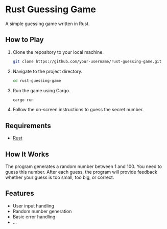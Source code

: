 # Rust Guessing Game

A simple guessing game written in Rust.

## How to Play

1. Clone the repository to your local machine.

    ```bash
    git clone https://github.com/your-username/rust-guessing-game.git
    ```

2. Navigate to the project directory.

    ```bash
    cd rust-guessing-game
    ```

3. Run the game using Cargo.

    ```bash
    cargo run
    ```

4. Follow the on-screen instructions to guess the secret number.

## Requirements

- [Rust](https://www.rust-lang.org/learn/get-started)

## How It Works

The program generates a random number between 1 and 100. You need to guess this number. After each guess, the program will provide feedback whether your guess is too small, too big, or correct.

## Features

- User input handling
- Random number generation
- Basic error handling
- ...




